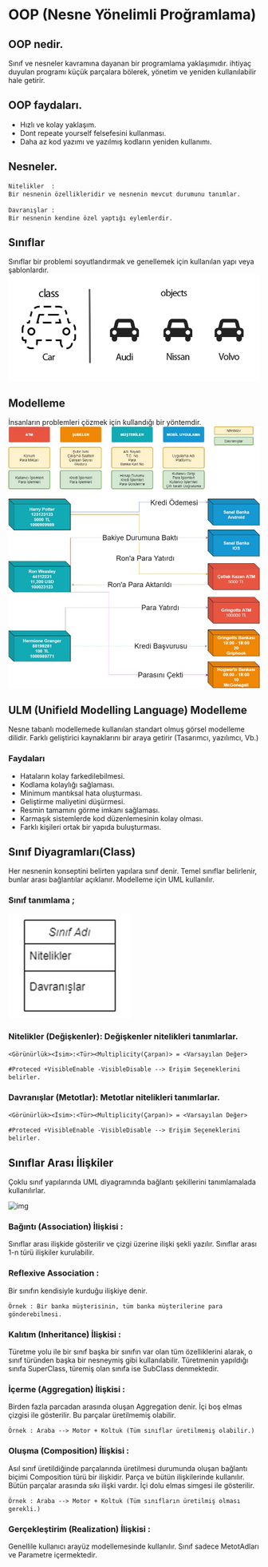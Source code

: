 # OOP (Nesne Yönelimli Proğramlama)

## OOP nedir.
Sınıf ve nesneler kavramına dayanan bir programlama yaklaşımıdır. 
ihtiyaç duyulan programı küçük parçalara bölerek, yönetim ve yeniden kullanılabilir hale getirir. 
## OOP faydaları.
- Hızlı ve kolay yaklaşım. 
- Dont repeate yourself felsefesini kullanması. 
- Daha az kod yazımı ve yazılmış kodların yeniden kullanımı.

## Nesneler.
    Nitelikler  :
    Bir nesnenin özellikleridir ve nesnenin mevcut durumunu tanımlar. 

    Davranışlar : 
    Bir nesnenin kendine özel yaptığı eylemlerdir.
## Sınıflar
Sınıflar bir problemi soyutlandırmak ve genellemek için kullanılan yapı veya şablonlardır. 
![img](https://raw.githubusercontent.com/Kodluyoruz/taskforce/main/oop/sinif-ve-nesne-kavramlari/figures/car.png)

## Modelleme
İnsanların problemleri çözmek için kullandığı bir yöntemdir. 
![img](https://raw.githubusercontent.com/Kodluyoruz/taskforce/main/oop/sinif-ve-nesne-kavramlari/figures/banka-object.jpg)

## ULM (Unifield Modelling Language) Modelleme 

Nesne tabanlı modellemede kullanılan standart olmuş görsel modelleme dilidir. Farklı geliştirici kaynaklarını bir araya getirir (Tasarımcı, yazılımcı, Vb.)
### Faydaları
- Hataların kolay farkedilebilmesi.
- Kodlama kolaylığı sağlaması.
- Minimum mantıksal hata oluşturması.
- Geliştirme maliyetini düşürmesi. 
- Resmin tamamını görme imkanı sağlaması.
- Karmaşık sistemlerde kod düzenlemesinin kolay olması. 
- Farklı kişileri ortak bir yapıda buluşturması.

## Sınıf Diyagramları(Class)
Her nesnenin konseptini belirten yapılara sınıf denir. Temel sınıflar belirlenir, bunlar arası bağlantılar açıklanır. Modelleme için UML kullanılır. 
### Sınıf tanımlama ; 
![img](https://raw.githubusercontent.com/Kodluyoruz/taskforce/main/oop/uml-class-diagram/figures/c1.jpg)

### Nitelikler (Değişkenler): Değişkenler nitelikleri tanımlarlar.
``` <Görünürlük><İsim>:<Tür><Multiplicity(Çarpan)> = <Varsayılan Değer> ```

    #Proteced +VisibleEnable -VisibleDisable --> Erişim Seçeneklerini belirler.

### Davranışlar (Metotlar): Metotlar nitelikleri tanımlarlar.
``` <Görünürlük><İsim>:<Tür><Multiplicity(Çarpan)> = <Varsayılan Değer> ```
    
    #Proteced +VisibleEnable -VisibleDisable --> Erişim Seçeneklerini belirler.

## Sınıflar Arası İlişkiler
Çoklu sınıf yapılarında UML diyagramında bağlantı şekillerini tanımlamalada kullanılırlar. 

![img](https://patika-prod.s3-eu-central-1.amazonaws.com/content/modules/oop/lessons/uml-class-diagram/KhNZmcdH84qJtKutw)

### Bağıntı (Association) İlişkisi : 
Sınıflar arası ilişkide gösterilir ve çizgi üzerine ilişki şekli yazılır. Sınıflar arası 1-n türü ilişkiler kurulabilir. 

###  Reflexive Association :
Bir sınıfın kendisiyle kurduğu ilişkiye denir.
    
    Örnek : Bir banka müşterisinin, tüm banka müşterilerine para gönderebilmesi. 

### Kalıtım (Inheritance) İlişkisi : 
Türetme yolu ile bir sınıf başka bir sınıfın var olan tüm özelliklerini alarak, o sınıf türünden başka bir nesneymiş gibi kullanılabilir. Türetmenin yapıldığı sınıfa SuperClass, türemiş olan sınıfa ise SubClass denmektedir.
 
### İçerme (Aggregation) İlişkisi :
Birden fazla parcadan arasında oluşan Aggregation denir. İçi boş elmas çizgisi ile gösterilir. Bu parçalar üretilmemiş olabilir.  

    Örnek : Araba --> Motor + Koltuk (Tüm sınıflar üretilmemiş olabilir.)
### Oluşma (Composition) İlişkisi : 
Asıl sınıf üretildiğinde parçalarında üretilmesi durumunda oluşan bağlantı biçimi Composition türü bir ilişkidir. Parça ve bütün ilişkilerinde kullanılır. Bütün parçalar arasında sıkı ilişki vardır. İçi dolu elmas simgesi ile gösterilir.

    Örnek : Araba --> Motor + Koltuk (Tüm sınıfların üretilmiş olması gerekli.)

### Gerçekleştirim (Realization) İlişkisi : 
Genellile kullanıcı arayüz modellemesinde kullanılır. Sınıf sadece MetotAdları ve Parametre içermektedir.

